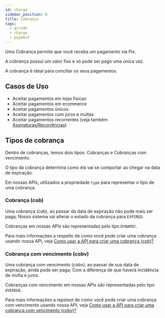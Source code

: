 ```yaml
---
id: charge
sidebar_position: 0
title: Cobrança
tags:
  - qrcode
  - charge
  - payment
---
```


Uma Cobrança permite que você receba um pagamento via Pix.

A cobrança possui um valor fixo e só pode ser pago uma única vez.

A cobrança é ideal para conciliar os seus pagamentos.

## Casos de Uso

- Aceitar pagamentos em lojas físicas
- Aceitar pagamentos em ecommerce
- Aceitar pagamentos únicos
- Aceitar pagamentos com juros e multas
- Aceitar pagamentos recorrentes (veja também [Assinaturas/Recorrências](./subscription-recurrence))

## Tipos de cobrança

Dentro de cobranças, temos dois tipos: Cobranças e Cobranças com vencimento.

O tipo da cobrança determina como ela vai se comportar ao chegar na data de expiração.

Em nossas APIs, utilizados a propriedade `type` para representar o tipo de uma cobrança.

### Cobrança (cob)

Uma cobrança (cob), ao passar da data de expiração não pode mais ser paga; Nosso sistema vai alterar o estado da cobrança para `EXPIRED`.

Cobranças em nossas APIs são representadas pelo tipo `DYNAMIC`.

Para mais informações a respeito de como você pode criar uma cobrança usando nossa API, veja [Como usar a API para criar uma cobrança (cob)?](./charge/how-to-create-charge-using-api)

### Cobrança com vencimento (cobv)

Uma cobrança com vencimento (cobv), ao passar de sua data de expiração, ainda pode ser paga; Com a diferença de que haverá incidência de multa e juros.

Cobranças com vencimento em nossas APIs são representadas pelo tipo `OVERDUE`.

Para mais informações a repsieot de como você pode criar uma cobrança com vencimento usando nossa API, veja [Como usar a API para criar uma cobrança com vencimento (cobv)?](./charge/how-to-create-cobv-using-api)
